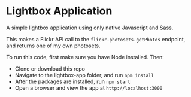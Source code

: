 # Lightbox Application
A simple lightbox application using only native Javascript and Sass.

This makes a Flickr API call to the `flickr.photosets.getPhotos` endpoint, and returns one of my own photosets.

To run this code, first make sure you have Node installed. Then:

* Clone or download this repo
* Navigate to the lightbox-app folder, and run `npm install`
* After the packages are installed, run `npm start`
* Open a browser and view the app at `http://localhost:3000`
